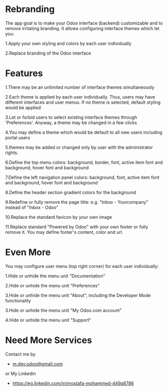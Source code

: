 Rebranding
==================

The app goal is to make your Odoo interface (backend) customizable and to remove irritating branding. It allows configuring interface themes which let you:

1.Apply your own styling and colors by each user individually

2.Replace branding of the Odoo interface

Features
==================

1.There may be an unlimited number of interface themes simultaneously

2.Each theme is applied by each user individually. Thus, users may have different interfaces and user menus. If no theme is selected, default styling would be applied

3.Let or forbid users to select existing interface themes through 'Preferences'. Anyway, a theme may be changed in a few clicks

4.You may define a theme which would be default to all new users including portal users

5.themes may be added or changed only by user with the administrator rights.

6.Define the top menu colors: background, border, font, active item font and background, hover font and background

7.Define the left navigation panel colors: background, font, active item font and background, hover font and background

8.Define the header section gradient colors for the background

9.Redefine or fully remove the page title: e.g. "Inbox - Yourcompany" instead of "Inbox - Odoo"

10.Replace the standard favicon by your own image

11.Replace standard "Powered by Odoo" with your own footer or fully remove it. You may define footer's content, color and url.


Even More
==========================


You may configure user menu (top right corner) for each user individually:

1.Hide or unhide the menu unit "Documentation"

2.Hide or unhide the menu unit "Preferences"

3.Hide or unhide the menu unit "About", including the Developer Mode functionality

3.Hide or unhide the menu unit "My Odoo.com account"

4.Hide or unhide the menu unit "Support"



Need More Services
=================

Contact me by 
* m.dev.odoo@gmail.com 

 or My Linkedin 
 
 
* https://eg.linkedin.com/in/mostafa-mohammed-449a8786

